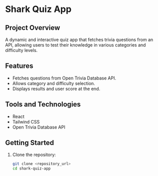 # Shark Quiz App

## Project Overview
A dynamic and interactive quiz app that fetches trivia questions from an API, allowing users to test their knowledge in various categories and difficulty levels.

## Features
- Fetches questions from Open Trivia Database API.
- Allows category and difficulty selection.
- Displays results and user score at the end.

## Tools and Technologies
- React
- Tailwind CSS
- Open Trivia Database API

## Getting Started
1. Clone the repository:
   ```bash
   git clone <repository_url>
   cd shark-quiz-app
